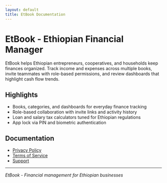 ```yaml
---
layout: default
title: EtBook Documentation
---
```


# EtBook - Ethiopian Financial Manager

EtBook helps Ethiopian entrepreneurs, cooperatives, and households keep finances organized. Track income and expenses across multiple books, invite teammates with role-based permissions, and review dashboards that highlight cash flow trends.

## Highlights
- Books, categories, and dashboards for everyday finance tracking        
- Role-based collaboration with invite links and activity history        
- Loan and salary tax calculators tuned for Ethiopian regulations        
- App lock via PIN and biometric authentication

## Documentation
- [Privacy Policy](docs/privacy-policy.html)
- [Terms of Service](docs/terms-of-service.html)
- [Support](docs/support.html)

---
*EtBook - Financial management for Ethiopian businesses*